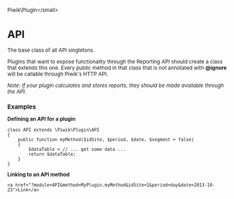 <small>Piwik\Plugin\</small>

API
===

The base class of all API singletons.

Plugins that want to expose functionality through the Reporting API should create a class
that extends this one. Every public method in that class that is not annotated with **@ignore**
will be callable through Piwik's HTTP API.

_Note: If your plugin calculates and stores reports, they should be made available through the API._

### Examples

**Defining an API for a plugin**

    class API extends \Piwik\Plugin\API
    {
        public function myMethod($idSite, $period, $date, $segment = false)
        {
            $dataTable = // ... get some data ...
            return $dataTable;
        }
    }

**Linking to an API method**

    <a href="?module=API&method=MyPlugin.myMethod&idSite=1&period=day&date=2013-10-23">Link</a>
